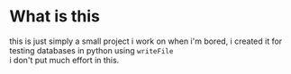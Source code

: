 # What is this
this is just simply a small project i work on when i'm bored, i created it for testing databases in python using `writeFile`<br>
i don't put much effort in this.
